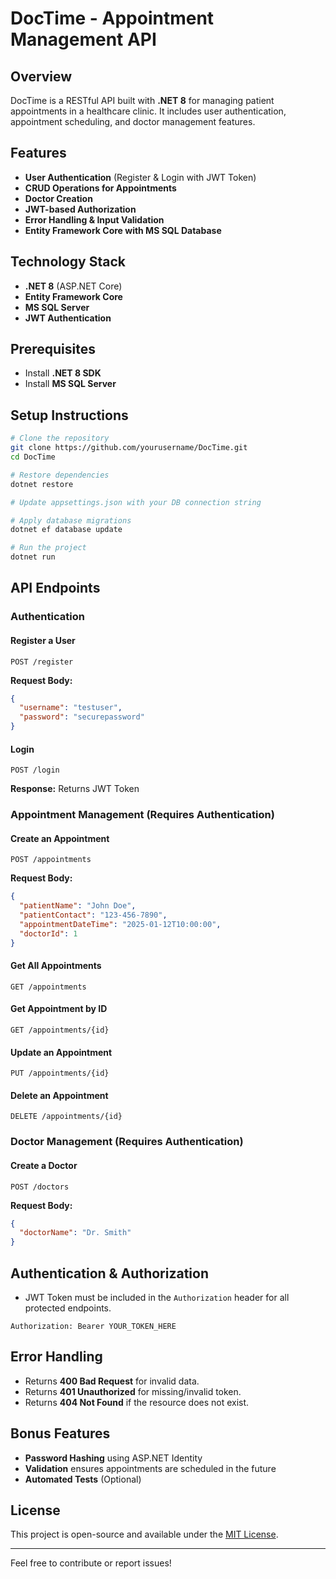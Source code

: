 # DocTime - Appointment Management API

## Overview
DocTime is a RESTful API built with **.NET 8** for managing patient appointments in a healthcare clinic. It includes user authentication, appointment scheduling, and doctor management features.

## Features
- **User Authentication** (Register & Login with JWT Token)
- **CRUD Operations for Appointments**
- **Doctor Creation**
- **JWT-based Authorization**
- **Error Handling & Input Validation**
- **Entity Framework Core with MS SQL Database**

## Technology Stack
- **.NET 8** (ASP.NET Core)
- **Entity Framework Core**
- **MS SQL Server**
- **JWT Authentication**

## Prerequisites
- Install **.NET 8 SDK**
- Install **MS SQL Server**

## Setup Instructions
```sh
# Clone the repository
git clone https://github.com/yourusername/DocTime.git
cd DocTime

# Restore dependencies
dotnet restore

# Update appsettings.json with your DB connection string

# Apply database migrations
dotnet ef database update

# Run the project
dotnet run
```

## API Endpoints
### Authentication
#### Register a User
```http
POST /register
```
**Request Body:**
```json
{
  "username": "testuser",
  "password": "securepassword"
}
```
#### Login
```http
POST /login
```
**Response:** Returns JWT Token

### Appointment Management (Requires Authentication)
#### Create an Appointment
```http
POST /appointments
```
**Request Body:**
```json
{
  "patientName": "John Doe",
  "patientContact": "123-456-7890",
  "appointmentDateTime": "2025-01-12T10:00:00",
  "doctorId": 1
}
```

#### Get All Appointments
```http
GET /appointments
```
#### Get Appointment by ID
```http
GET /appointments/{id}
```
#### Update an Appointment
```http
PUT /appointments/{id}
```
#### Delete an Appointment
```http
DELETE /appointments/{id}
```

### Doctor Management (Requires Authentication)
#### Create a Doctor
```http
POST /doctors
```
**Request Body:**
```json
{
  "doctorName": "Dr. Smith"
}
```

## Authentication & Authorization
- JWT Token must be included in the `Authorization` header for all protected endpoints.
```http
Authorization: Bearer YOUR_TOKEN_HERE
```

## Error Handling
- Returns **400 Bad Request** for invalid data.
- Returns **401 Unauthorized** for missing/invalid token.
- Returns **404 Not Found** if the resource does not exist.

## Bonus Features
- **Password Hashing** using ASP.NET Identity
- **Validation** ensures appointments are scheduled in the future
- **Automated Tests** (Optional)

## License
This project is open-source and available under the [MIT License](LICENSE).

---

Feel free to contribute or report issues!
